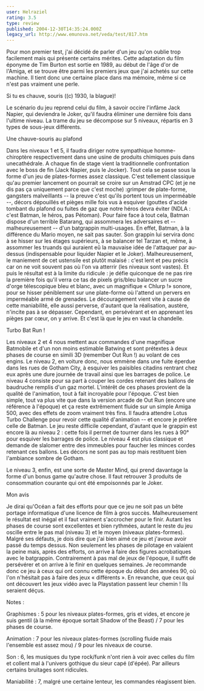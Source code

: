 ```yaml
---
user: Helraziel
rating: 3.5
type: review
published: 2004-12-30T14:35:24.000Z
legacy_url: http://www.emunova.net/veda/test/817.htm
---
```

Pour mon premier test, j'ai décidé de parler d'un jeu qu'on oublie trop facilement mais qui présente certains mérites. Cette adaptation du film éponyme de Tim Burton est sortie en 1989, au début de l'âge d'or de l'Amiga, et se trouve être parmi les premiers jeux que j'ai achetés sur cette machine. Il tient donc une certaine place dans ma mémoire, même si ce n'est pas vraiment une perle.  

  

Si tu es chauve, souris ((c) 1930, la blague)!  

  

Le scénario du jeu reprend celui du film, à savoir occire l'infâme Jack Napier, qui deviendra le Joker, qu'il faudra éliminer une dernière fois dans l'ultime niveau. La trame du jeu se décompose sur 5 niveaux, répartis en 3 types de sous-jeux différents.  

  

Une chauve-souris au plafond  

  

Dans les niveaux 1 et 5, il faudra diriger notre sympathique homme-chiroptère respectivement dans une usine de produits chimiques puis dans unecathédrale. A chaque fin de stage vient la traditionnelle confrontation avec le boss de fin (Jack Napier, puis le Jocker). Tout cela se passe sous la forme d'un jeu de plates-formes assez classique. C'est tellement classique qu'au premier lancement on pourrait se croire sur un Amstrad CPC (et je ne dis pas ça uniquement parce que c'est moche) :grimper de plate-forme, gangsters malveillants -- la preuve c'est qu'ils portent tous un imperméable --, décors dépouillés et pièges mille fois vus à esquiver (gouttes d'acide tombant du plafond ou fuites de gaz que notre héros devra éviter (NDLA : c'est Batman, le héros, pas Pétoman). Pour faire face à tout cela, Batman dispose d'un terrible Batarang, qui assommera les adversaires et -- malheureusement -- d'un batgrappin multi-usages. En effet, Batman, à la différence du Mario moyen, ne sait pas sauter. Son grappin lui servira donc à se hisser sur les étages supérieurs, à se balancer tel Tarzan et, même, à assommer les truands qui auraient eû la mauvaise idée de l'attaquer par au-dessus (indispensable pour liquider Napier et le Joker). Malheureusement, le maniement de cet ustensile est plutôt malaisé : c'est lent et peu précis car on ne voit souvent pas où l'on va atterrir (les niveaux sont vastes). Et puis le résultat est à la limite du ridicule : je défie quiconque de ne pas rire la première fois qu'il verra ce tas de pixels gris/bleu balancer un sucre d'orge télescopique bleu et blanc, avec un magnifique « Chlurp !» sonore, pour se hisser péniblement sur une plate-forme où l'attend un pervers en imperméable armé de grenades. Le découragement vient vite à cause de cette maniabilité, elle aussi perverse, d'autant que la réalisation, austère, n'incite pas à se dépasser. Cependant, en persévérant et en apprenant les pièges par cœur, on y arrive. Et c'est là que le jeu en vaut la chandelle.  

  

Turbo Bat Run !  

Les niveaux 2 et 4 nous mettent aux commandes d'une magnifique Batmobile et d'un non moins estimable Batwing et sont prétextes à deux phases de course en simili 3D (remember Out Run !) au volant de ces engins. Le niveau 2, en voiture donc, nous emmène dans une fuite éperdue dans les rues de Gotham City, à esquiver les paisibles citadins rentrant chez eux après une dure journée de travail ainsi que les barrages de police. Le niveau 4 consiste pour sa part à couper les cordes retenant des ballons de baudruche remplis d'un gaz mortel. L'intérêt de ces phases provient de la qualité de l'animation, tout à fait incroyable pour l'époque. C'est bien simple, tout va plus vite que dans la version arcade de Out Run (encore une référence à l'époque) et ça reste extrêmement fluide sur un simple Amiga 500, avec des effets de zoom vraiment très fins. Il faudra attendre Lotus Turbo Challenge pour revoir cette qualité d'animation -- et encore je préfère celle de Batman. Le jeu reste difficile cependant, d'autant que le grappin est encore là au niveau 2 : cette fois il permet de tourner dans les rues à 90° pour esquiver les barrages de police. Le niveau 4 est plus classique et demande de slalomer entre des immeubles pour faucher les minces cordes retenant ces ballons. Les décors ne sont pas au top mais restituent bien l'ambiance sombre de Gotham.  

Le niveau 3, enfin, est une sorte de Master Mind, qui prend davantage la forme d'un bonus game qu'autre chose. Il faut retrouver 3 produits de consommation courante qui ont été empoisonnés par le Joker.  

  

Mon avis  

Je dirai qu'Océan a fait des efforts pour que ce jeu ne soit pas un bête portage informatique d'une licence de film à gros succès. Malheureusement le résultat est inégal et il faut vraiment s'accrocher pour le finir. Autant les phases de course sont excellentes et bien rythmées, autant le reste du jeu oscille entre le pas mal (niveau 3) et le moyen (niveaux plates-formes). Malgré ses défauts, je dois dire que j'ai bien aimé ce jeu et j'avoue avoir passé du temps dessus. Non seulement les phases de pilotage en valaient la peine mais, après des efforts, on arrive à faire des figures acrobatiques avec le batgrappin. Contrairement à pas mal de jeux de l'époque, il suffit de persévérer et on arrive à le finir en quelques semaines. Je recommande donc ce jeu à ceux qui ont connu cette époque du début des années 90, où l'on n'hésitait pas à faire des jeux « différents ». En revanche, que ceux qui ont découvert les jeux vidéo avec la Playstation passent leur chemin ! Ils seraient déçus.  

  

Notes :  

Graphismes : 5 pour les niveaux plates-formes, gris et vides, et encore je suis gentil (à la même époque sortait Shadow of the Beast) / 7 pour les phases de course.  

Animation : 7 pour les niveaux plates-formes (scrolling fluide mais l'ensemble est assez mou) / 9 pour les niveaux de course.  

Son : 6, les musiques du type rock/funk n'ont rien à voir avec celles du film et collent mal à l'univers gothique du sieur capé (d'épée). Par ailleurs certains bruitages sont ridicules.  

Maniabilité : 7, malgré une certaine lenteur, les commandes réagissent bien.